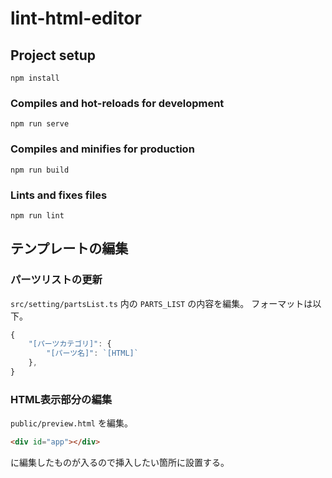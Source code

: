 # lint-html-editor

## Project setup
```
npm install
```

### Compiles and hot-reloads for development
```
npm run serve
```

### Compiles and minifies for production
```
npm run build
```

### Lints and fixes files
```
npm run lint
```
## テンプレートの編集

### パーツリストの更新
`src/setting/partsList.ts` 内の `PARTS_LIST` の内容を編集。
フォーマットは以下。

```ts
{
    "[パーツカテゴリ]": {
        "[パーツ名]": `[HTML]`
    },
}
```

### HTML表示部分の編集
`public/preview.html` を編集。

```html
<div id="app"></div>
```
に編集したものが入るので挿入したい箇所に設置する。
